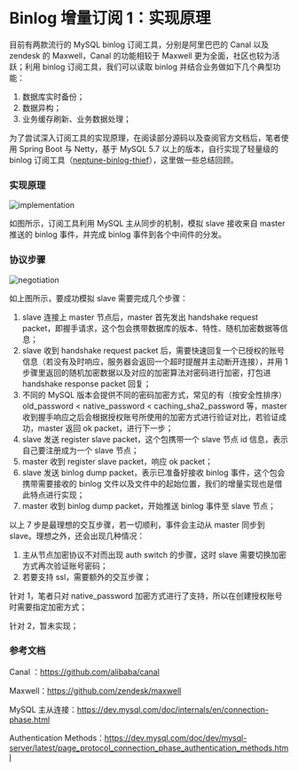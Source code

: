 # Binlog 增量订阅 1：实现原理

目前有两款流行的 MySQL binlog 订阅工具，分别是阿里巴巴的 Canal 以及 zendesk 的 Maxwell，Canal 的功能相较于 Maxwell 更为全面，社区也较为活跃；利用 binlog 订阅工具，我们可以读取 binlog 并结合业务做如下几个典型功能：

1. 数据库实时备份；
2. 数据异构；
3. 业务缓存刷新、业务数据处理；

为了尝试深入订阅工具的实现原理，在阅读部分源码以及查阅官方文档后，笔者使用 Spring Boot 与 Netty，基于 MySQL 5.7 以上的版本，自行实现了轻量级的 binlog 订阅工具（[neptune-binlog-thief](https://github.com/notayessir/neptune-binlog-thief)），这里做一些总结回顾。

### 实现原理

![implementation](https://github.com/notayessir/blog/blob/main/images/binlog/implementation.png)

如图所示，订阅工具利用 MySQL 主从同步的机制，模拟 slave 接收来自 master 推送的 binlog 事件，并完成 binlog 事件到各个中间件的分发。

### 协议步骤

![negotiation](https://github.com/notayessir/blog/blob/main/images/binlog/negotiation.png)

如上图所示，要成功模拟 slave 需要完成几个步骤：

1. slave 连接上 master 节点后，master 首先发出 handshake request packet，即握手请求，这个包会携带数据库的版本、特性、随机加密数据等信息；
2. slave 收到 handshake request packet 后，需要快速回复一个已授权的账号信息（若没有及时响应，服务器会返回一个超时提醒并主动断开连接），并用 1 步骤里返回的随机加密数据以及对应的加密算法对密码进行加密，打包进 handshake response packet 回复；
3. 不同的 MySQL 版本会提供不同的密码加密方式，常见的有（按安全性排序） old_password < native_password < caching_sha2_password 等，master 收到握手响应之后会根据授权账号所使用的加密方式进行验证对比，若验证成功，master 返回 ok packet，进行下一步；
4. slave 发送 register slave packet，这个包携带一个 slave 节点 id 信息，表示自己要注册成为一个 slave 节点；
5. master 收到 register slave packet，响应 ok packet；
6. slave 发送 binlog dump packet，表示已准备好接收 binlog 事件，这个包会携带需要接收的 binlog 文件以及文件中的起始位置，我们的增量实现也是借此特点进行实现；
7. master 收到 binlog dump packet，开始推送 binlog 事件至 slave 节点；

以上 7 步是最理想的交互步骤，若一切顺利，事件会主动从 master 同步到 slave。理想之外，还会出现几种情况：

1. 主从节点加密协议不对而出现 auth switch 的步骤，这时 slave 需要切换加密方式再次验证账号密码；
2. 若要支持 ssl，需要额外的交互步骤；

针对 1，笔者只对 native_password 加密方式进行了支持，所以在创建授权账号时需要指定加密方式；

针对 2，暂未实现；

### 参考文档

Canal ：https://github.com/alibaba/canal

Maxwell：https://github.com/zendesk/maxwell

MySQL 主从连接：https://dev.mysql.com/doc/internals/en/connection-phase.html

Authentication Methods：https://dev.mysql.com/doc/dev/mysql-server/latest/page_protocol_connection_phase_authentication_methods.html

